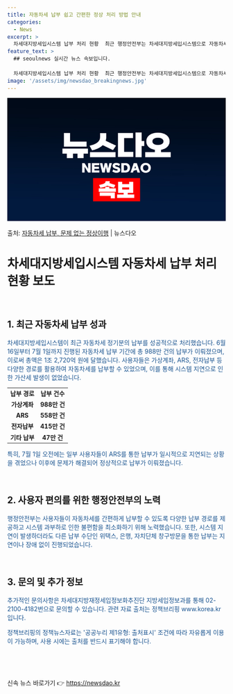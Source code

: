 ```yaml
---
title: 자동차세 납부 쉽고 간편한 정상 처리 방법 안내
categories:
  - News
excerpt: >
  차세대지방세입시스템 납부 처리 현황  최근 행정안전부는 차세대지방세입시스템으로 자동차세 정기분 납부를 성공적…
feature_text: >
  ## seoulnews 실시간 뉴스 속보입니다.

  차세대지방세입시스템 납부 처리 현황  최근 행정안전부는 차세대지방세입시스템으로 자동차세 정기분 납부를 성공적…
image: '/assets/img/newsdao_breakingnews.jpg'
---
```


![뉴스다오 속보](/assets/img/newsdao_breakingnews.jpg)

<p>출처: <a href="https://newsdao.kr/4584" rel="dofollow">자동차세 납부, 문제 없는 정상이행</a> | 뉴스다오</p>

<h1>차세대지방세입시스템 자동차세 납부 처리 현황 보도</h1>
<p data-ke-size="size16">&nbsp;</p>
<h2 data-ke-size="size26">1. 최근 자동차세 납부 성과</h2>
<p><span style="color: #1a5490;">차세대지방세입시스템이 최근 자동차세 정기분의 납부를 성공적으로 처리했습니다. 6월 16일부터 7월 1일까지 진행된 자동차세 납부 기간에 총 988만 건의 납부가 이뤄졌으며, 이로써 총액은 1조 2,720억 원에 달했습니다. 사용자들은 가상계좌, ARS, 전자납부 등 다양한 경로를 활용하여 자동차세를 납부할 수 있었으며, 이를 통해 시스템 지연으로 인한 가산세 발생이 없었습니다.</span></p>
<table>
	<tbody>
		<tr>
			<td style="text-align: center;"><b>납부 경로</b></td>
			<td style="text-align: center;"><b>납부 건수</b></td>
		</tr>
		<tr>
			<td style="text-align: center; height: 17px;"><b>가상계좌</b></td>
			<td style="text-align: center; height: 17px;"><b>988만 건</b></td>
		</tr>
		<tr>
			<td style="text-align: center;"><b>ARS</b></td>
			<td style="text-align: center;"><b>558만 건</b></td>
		</tr>
		<tr>
			<td style="text-align: center;"><b>전자납부</b></td>
			<td style="text-align: center;"><b>415만 건</b></td>
		</tr>
		<tr>
			<td style="text-align: center;"><b>기타 납부</b></td>
			<td style="text-align: center;"><b>47만 건</b></td>
		</tr>
	</tbody>
</table>
<p><span style="color: #1a5490;">특히, 7월 1일 오전에는 일부 사용자들이 ARS를 통한 납부가 일시적으로 지연되는 상황을 겪었으나 이후에 문제가 해결되어 정상적으로 납부가 이뤄졌습니다.</span></p>
<p data-ke-size="size16">&nbsp;</p>
<h2 data-ke-size="size26">2. 사용자 편의를 위한 행정안전부의 노력</h2>
<p><span style="color: #1a5490;">행정안전부는 사용자들이 자동차세를 간편하게 납부할 수 있도록 다양한 납부 경로를 제공하고 시스템 과부하로 인한 불편함을 최소화하기 위해 노력했습니다. 또한, 시스템 지연이 발생하더라도 다른 납부 수단인 위택스, 은행, 자치단체 창구방문을 통한 납부는 지연이나 장애 없이 진행되었습니다.</span></p>
<p data-ke-size="size16">&nbsp;</p>
<h2 data-ke-size="size26">3. 문의 및 추가 정보</h2>
<p><span style="color: #1a5490;">추가적인 문의사항은 차세대지방재정세입정보화추진단 지방세입정보과를 통해 02-2100-4182번으로 문의할 수 있습니다. 관련 자료 출처는 정책브리핑 www.korea.kr입니다.</span></p>
<p><span style="color: #1a5490;">정책브리핑의 정책뉴스자료는 '공공누리 제1유형: 출처표시' 조건에 따라 자유롭게 이용이 가능하며, 사용 시에는 출처를 반드시 표기해야 합니다.</span></p>
<p data-ke-size="size16">&nbsp;</p>
<p data-ke-size="size16">&nbsp;</p> 

신속 뉴스 바로가기 👉 <a href="https://newsdao.kr" rel="dofollow">https://newsdao.kr</a>


